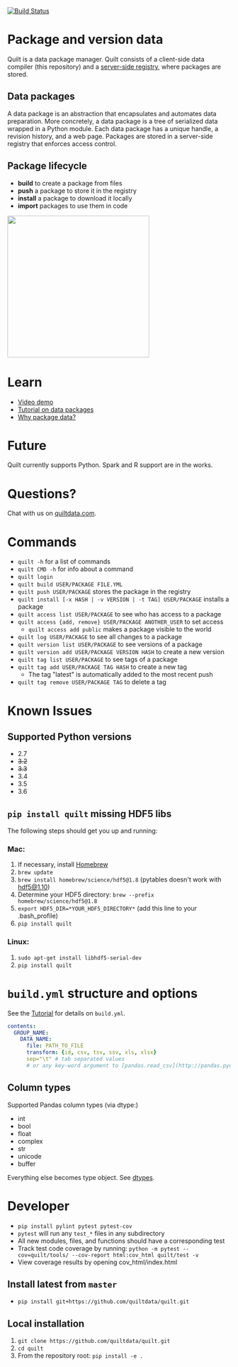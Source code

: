 [![Build Status](https://travis-ci.org/quiltdata/quilt.svg?branch=master)](https://travis-ci.org/quiltdata/quilt)

# Package and version data 
Quilt is a data package manager.
Quilt consists of a client-side data compiler (this repository) and a
[server-side registry](https://quiltdata.com), where packages are stored.

## Data packages
A data package is an abstraction that encapsulates and automates data preparation. More concretely, a data package is a tree of serialized data wrapped in a Python module. Each data package has a unique handle, a revision history, and a web page. Packages are stored in a server-side registry that enforces access control.

## Package lifecycle
* **build** to create a package from files
* **push** a package to store it in the registry
* **install** a package to download it locally
* **import** packages to use them in code

<img src="https://github.com/quiltdata/resources/blob/955656180ef6398a2729c7ebc28e5dc708f26bd3/img/big-picture.png" width="320"/>

# Learn
* [Video demo](https://youtu.be/tLdiDqtnnho)
* [Tutorial on data packages](https://blog.quiltdata.com)
* [Why package data?](https://blog.quiltdata.com/its-time-to-manage-data-like-source-code-3df04cd312b8)

# Future
Quilt currently supports Python. Spark and R support are in the works.

# Questions?
Chat with us on  [quiltdata.com](https://quiltdata.com/). 


# Commands 
* `quilt -h` for a list of commands
* `quilt CMD -h` for info about a command
* `quilt login`
* `quilt build USER/PACKAGE FILE.YML`
* `quilt push USER/PACKAGE` stores the package in the registry
* `quilt install [-x HASH | -v VERSION | -t TAG] USER/PACKAGE` installs a package
* `quilt access list USER/PACKAGE` to see who has access to a package
* `quilt access {add, remove} USER/PACKAGE ANOTHER_USER` to set access
  * `quilt access add public` makes a package visible to the world
* `quilt log USER/PACKAGE` to see all changes to a package
* `quilt version list USER/PACKAGE` to see versions of a package
* `quilt version add USER/PACKAGE VERSION HASH` to create a new version
* `quilt tag list USER/PACKAGE` to see tags of a package
* `quilt tag add USER/PACKAGE TAG HASH` to create a new tag
  * The tag "latest" is automatically added to the most recent push
* `quilt tag remove USER/PACKAGE TAG` to delete a tag

# Known Issues
## Supported Python versions
* 2.7
* ~~3.2~~
* ~~3.3~~
* 3.4
* 3.5
* 3.6

## `pip install quilt` missing HDF5 libs
The following steps should get you up and running:
### Mac:
1. If necessary, install [Homebrew](https://brew.sh/)
1. `brew update`
1. `brew install homebrew/science/hdf5@1.8` (pytables doesn't work with hdf5@1.10)
1. Determine your HDF5 directory: `brew --prefix homebrew/science/hdf5@1.8`
1. `export HDF5_DIR=*YOUR_HDF5_DIRECTORY*` (add this line to your .bash_profile)
1. `pip install quilt`

### Linux:
1. `sudo apt-get install libhdf5-serial-dev`
1. `pip install quilt`

# `build.yml` structure and options
See the [Tutorial](https://blog.quiltdata.com) for details on `build.yml`.
``` yaml
contents:
  GROUP_NAME:
    DATA_NAME:
      file: PATH_TO_FILE
      transform: {id, csv, tsv, ssv, xls, xlsx}
      sep="\t" # tab separated values
      # or any key-word argument to [pandas.read_csv](http://pandas.pydata.org/pandas-docs/stable/generated/pandas.read_csv.html)
```

## Column types
Supported Pandas column types (via dtype:)
* int
* bool
* float
* complex
* str
* unicode
* buffer

Everything else becomes type object. See [dtypes](https://docs.scipy.org/doc/numpy/reference/arrays.dtypes.html).

# Developer
- `pip install pylint pytest pytest-cov`
- `pytest` will run any `test_*` files in any subdirectory
- All new modules, files, and functions should have a corresponding test 
- Track test code coverage by running: `python -m pytest --cov=quilt/tools/ --cov-report html:cov_html quilt/test -v`
- View coverage results by opening cov_html/index.html

## Install latest from `master`
- `pip install git+https://github.com/quiltdata/quilt.git`

## Local installation
1. `git clone https://github.com/quiltdata/quilt.git`
1. `cd quilt`
1. From the repository root: `pip install -e .`
